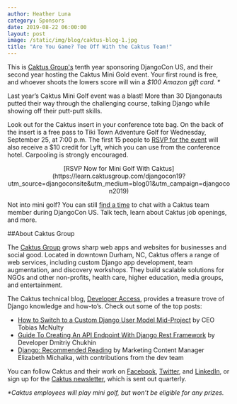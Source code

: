 ```yaml
---
author: Heather Luna
category: Sponsors
date: 2019-08-22 06:00:00
layout: post
image: /static/img/blog/caktus-blog-1.jpg
title: "Are You Game? Tee Off With the Caktus Team!"
---
```


This is [Caktus Group's](https://www.caktusgroup.com/?utm_source=djangoconsite&utm_medium=blog01&utm_campaign=djangocon2019) tenth year sponsoring DjangoCon US, and their second year hosting the Caktus Mini Gold event. Your first round is free, and whoever shoots the lowers score will win a _$100 Amazon gift card. *_

Last year’s Caktus Mini Golf event was a blast! More than 30 Djangonauts putted their way through the challenging course, talking Django while showing off their putt-putt skills.

Look out for the Caktus insert in your conference tote bag. On the back of the insert is a free pass to Tiki Town Adventure Golf for Wednesday, September 25, at 7:00 p.m. The first 15 people to [RSVP for the event](https://learn.caktusgroup.com/djangocon19?utm_source=djangoconsite&utm_medium=blog01&utm_campaign=djangocon2019) will also receive a $10 credit for Lyft, which you can use from the conference hotel. Carpooling is strongly encouraged.

<center>[RSVP Now for Mini Golf With Caktus](https://learn.caktusgroup.com/djangocon19?utm_source=djangoconsite&utm_medium=blog01&utm_campaign=djangocon2019)</center>

Not into mini golf? You can still [find a time](https://learn.caktusgroup.com/meetings/tscales/find-a-time-at-djangocon-2019?utm_source=djangoconsite&utm_medium=blog01&utm_campaign=djangocon2019) to chat with a Caktus team member during DjangoCon US. Talk tech, learn about Caktus job openings, and more.

##About Caktus Group

The [Caktus Group](https://www.caktusgroup.com/?utm_source=djangoconsite&utm_medium=blog01&utm_campaign=djangocon2019) grows sharp web apps and websites for businesses and social good. Located in downtown Durham, NC, Caktus offers a range of web services, including custom Django app development, team augmentation, and discovery workshops. They build scalable solutions for NGOs and other non-profits, health care, higher education, media groups, and entertainment.

The Caktus technical blog, [Developer Access](https://www.caktusgroup.com/blog/?utm_source=djangoconsite&utm_medium=blog01&utm_campaign=djangocon2019), provides a treasure trove of Django knowledge and how-to’s. Check out some of the top posts:

- [How to Switch to a Custom Django User Model Mid-Project](https://www.caktusgroup.com/blog/2019/04/26/how-switch-custom-django-user-model-mid-project/?utm_source=djangoconsite&utm_medium=blog01&utm_campaign=djangocon2019) by CEO Tobias McNulty
- [Guide To Creating An API Endpoint With Django Rest Framework](https://www.caktusgroup.com/blog/2019/02/01/creating-api-endpoint-django-rest-framework/?utm_source=djangoconsite&utm_medium=blog01&utm_campaign=djangocon2019) by Developer Dmitriy Chukhin
- [Django: Recommended Reading](https://www.caktusgroup.com/blog/2019/03/01/django-recommended-reading/?utm_source=djangoconsite&utm_medium=blog01&utm_campaign=djangocon2019) by Marketing Content Manager Elizabeth Michalka, with contributions from the dev team

You can follow Caktus and their work on [Facebook](https://www.facebook.com/CaktusGroup/?utm_source=djangoconsite&utm_medium=blog01&utm_campaign=djangocon2019), [Twitter](https://twitter.com/CaktusGroup?utm_source=djangoconsite&utm_medium=blog01&utm_campaign=djangocon2019), and [LinkedIn](https://www.linkedin.com/company/caktus-consulting-group-llc/?utm_source=djangoconsite&utm_medium=blog01&utm_campaign=djangocon2019), or sign up for the [Caktus newsletter](https://learn.caktusgroup.com/newsletter?utm_source=djangoconsite&utm_medium=blog01&utm_campaign=djangocon2019), which is sent out quarterly.

_*Caktus employees will play mini golf, but won’t be eligible for any prizes._
